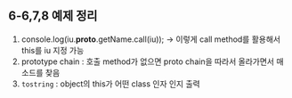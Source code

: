 ## 6-6,7,8 예제 정리

1. console.log(iu.__proto__.getName.call(iu));
      &rarr; 이렇게 call method를 활용해서 this를 iu 지정 가능
2. prototype chain : 호출 method가 없으면 proto chain을 따라서 올라가면서 매소드를 찾음
3. `tostring` : object의 this가 어떤 class 인자 인지 출력

